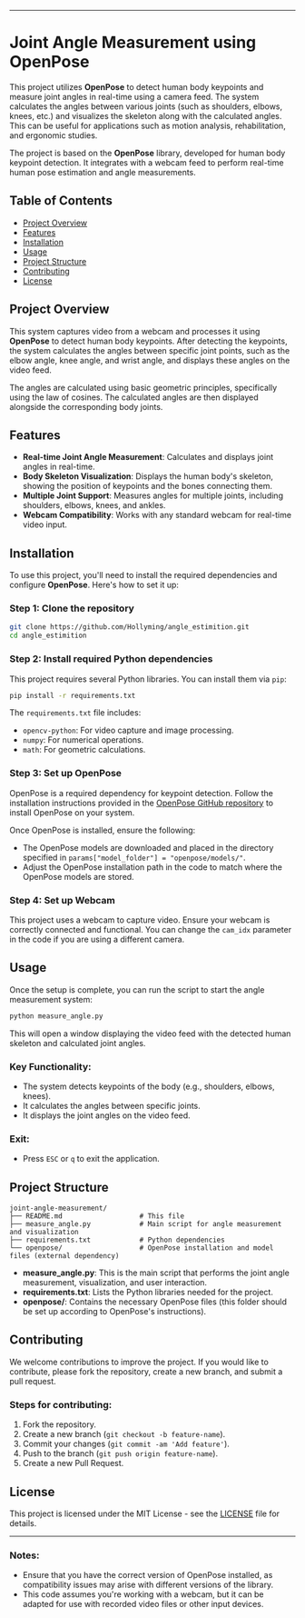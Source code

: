 
---

# Joint Angle Measurement using OpenPose

This project utilizes **OpenPose** to detect human body keypoints and measure joint angles in real-time using a camera feed. The system calculates the angles between various joints (such as shoulders, elbows, knees, etc.) and visualizes the skeleton along with the calculated angles. This can be useful for applications such as motion analysis, rehabilitation, and ergonomic studies.

The project is based on the **OpenPose** library, developed for human body keypoint detection. It integrates with a webcam feed to perform real-time human pose estimation and angle measurements.

## Table of Contents
- [Project Overview](#project-overview)
- [Features](#features)
- [Installation](#installation)
- [Usage](#usage)
- [Project Structure](#project-structure)
- [Contributing](#contributing)
- [License](#license)

## Project Overview

This system captures video from a webcam and processes it using **OpenPose** to detect human body keypoints. After detecting the keypoints, the system calculates the angles between specific joint points, such as the elbow angle, knee angle, and wrist angle, and displays these angles on the video feed.

The angles are calculated using basic geometric principles, specifically using the law of cosines. The calculated angles are then displayed alongside the corresponding body joints.

## Features
- **Real-time Joint Angle Measurement**: Calculates and displays joint angles in real-time.
- **Body Skeleton Visualization**: Displays the human body's skeleton, showing the position of keypoints and the bones connecting them.
- **Multiple Joint Support**: Measures angles for multiple joints, including shoulders, elbows, knees, and ankles.
- **Webcam Compatibility**: Works with any standard webcam for real-time video input.

## Installation

To use this project, you'll need to install the required dependencies and configure **OpenPose**. Here's how to set it up:

### Step 1: Clone the repository

```bash
git clone https://github.com/Hollyming/angle_estimition.git
cd angle_estimition
```

### Step 2: Install required Python dependencies

This project requires several Python libraries. You can install them via `pip`:

```bash
pip install -r requirements.txt
```

The `requirements.txt` file includes:
- `opencv-python`: For video capture and image processing.
- `numpy`: For numerical operations.
- `math`: For geometric calculations.

### Step 3: Set up OpenPose

OpenPose is a required dependency for keypoint detection. Follow the installation instructions provided in the [OpenPose GitHub repository](https://github.com/CMU-Perceptual-Computing-Lab/openpose) to install OpenPose on your system.

Once OpenPose is installed, ensure the following:
- The OpenPose models are downloaded and placed in the directory specified in `params["model_folder"] = "openpose/models/"`.
- Adjust the OpenPose installation path in the code to match where the OpenPose models are stored.

### Step 4: Set up Webcam

This project uses a webcam to capture video. Ensure your webcam is correctly connected and functional. You can change the `cam_idx` parameter in the code if you are using a different camera.

## Usage

Once the setup is complete, you can run the script to start the angle measurement system:

```bash
python measure_angle.py
```

This will open a window displaying the video feed with the detected human skeleton and calculated joint angles.

### Key Functionality:
- The system detects keypoints of the body (e.g., shoulders, elbows, knees).
- It calculates the angles between specific joints.
- It displays the joint angles on the video feed.

### Exit:
- Press `ESC` or `q` to exit the application.

## Project Structure

```plaintext
joint-angle-measurement/
├── README.md                   # This file
├── measure_angle.py            # Main script for angle measurement and visualization
├── requirements.txt            # Python dependencies
└── openpose/                   # OpenPose installation and model files (external dependency)
```

- **measure_angle.py**: This is the main script that performs the joint angle measurement, visualization, and user interaction.
- **requirements.txt**: Lists the Python libraries needed for the project.
- **openpose/**: Contains the necessary OpenPose files (this folder should be set up according to OpenPose's instructions).

## Contributing

We welcome contributions to improve the project. If you would like to contribute, please fork the repository, create a new branch, and submit a pull request.

### Steps for contributing:
1. Fork the repository.
2. Create a new branch (`git checkout -b feature-name`).
3. Commit your changes (`git commit -am 'Add feature'`).
4. Push to the branch (`git push origin feature-name`).
5. Create a new Pull Request.

## License

This project is licensed under the MIT License - see the [LICENSE](LICENSE) file for details.

---

### Notes:

- Ensure that you have the correct version of OpenPose installed, as compatibility issues may arise with different versions of the library.
- This code assumes you're working with a webcam, but it can be adapted for use with recorded video files or other input devices.

